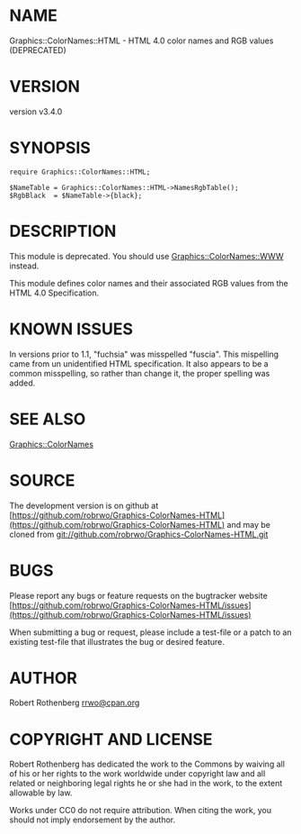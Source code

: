 # NAME

Graphics::ColorNames::HTML - HTML 4.0 color names and RGB values (DEPRECATED)

# VERSION

version v3.4.0

# SYNOPSIS

```
require Graphics::ColorNames::HTML;

$NameTable = Graphics::ColorNames::HTML->NamesRgbTable();
$RgbBlack  = $NameTable->{black};
```

# DESCRIPTION

This module is deprecated.  You should use [Graphics::ColorNames::WWW](https://metacpan.org/pod/Graphics::ColorNames::WWW)
instead.

This module defines color names and their associated RGB values from the
HTML 4.0 Specification.

# KNOWN ISSUES

In versions prior to 1.1, "fuchsia" was misspelled "fuscia". This
mispelling came from un unidentified HTML specification.  It also
appears to be a common misspelling, so rather than change it, the
proper spelling was added.

# SEE ALSO

[Graphics::ColorNames](https://metacpan.org/pod/Graphics::ColorNames)

# SOURCE

The development version is on github at [https://github.com/robrwo/Graphics-ColorNames-HTML](https://github.com/robrwo/Graphics-ColorNames-HTML)
and may be cloned from [git://github.com/robrwo/Graphics-ColorNames-HTML.git](git://github.com/robrwo/Graphics-ColorNames-HTML.git)

# BUGS

Please report any bugs or feature requests on the bugtracker website
[https://github.com/robrwo/Graphics-ColorNames-HTML/issues](https://github.com/robrwo/Graphics-ColorNames-HTML/issues)

When submitting a bug or request, please include a test-file or a
patch to an existing test-file that illustrates the bug or desired
feature.

# AUTHOR

Robert Rothenberg <rrwo@cpan.org>

# COPYRIGHT AND LICENSE

Robert Rothenberg has dedicated the work to the Commons by waiving all of his
or her rights to the work worldwide under copyright law and all related or
neighboring legal rights he or she had in the work, to the extent allowable by
law.

Works under CC0 do not require attribution. When citing the work, you should
not imply endorsement by the author.
